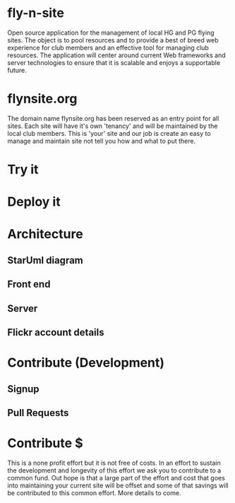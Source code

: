 # fly-n-site
Open source application for the management of local HG and PG flying sites.
The object is to pool resources and to provide a best of breed web experience for club members and an effective tool for managing club resources. The application will center around current Web frameworks and server technologies to ensure that it is scalable and enjoys a supportable future.

# flynsite.org
The domain name flynsite.org has been reserved as an entry point for all sites. Each site will have it's own 'tenancy' and will be maintained by the local club members. This is 'your' site and our job is create an easy to manage and maintain site not tell you how and what to put there. 

# Try it

# Deploy it

# Architecture
## StarUml diagram
## Front end
## Server
## Flickr account details
# Contribute (Development)
## Signup
## 
## Pull Requests
# Contribute $
This is a none profit effort but it is not free of costs. In an effort to sustain the development and longevity of this effort we ask you to contribute to a common fund. Out hope is that a large part of the effort and cost that goes into maintaining your current site will be offset and some of that savings will be contributed to this common effort. More details to come. 
